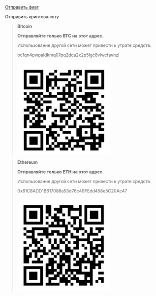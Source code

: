 [Отправить фиат](https://www.donationalerts.com/r/matryoshkatools)

Отправить криптовалюту
>**Bitcoin**
>
>**Отправляйте только BTC на этот адрес.**
>
>Использование другой сети может привести к утрате средств.
>
>bc1qn4pwpaldkmq07pq2dca2x2p5lgc8vlwcfavnzl
>
>![QR Code](img/bitcoin.jpeg)

>**Ethereum**
>
>**Отправляйте только ETH на этот адрес.**
>
>Использование другой сети может привести к утрате средств.
>
>0x61C8ADD1B617088a53d76c49FEdd458e5C20Ac47
>
>![QR Code](img/ethereum.jpeg)